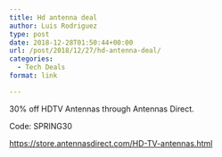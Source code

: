 ```yaml
---
title: Hd antenna deal
author: Luis Rodriguez
type: post
date: 2018-12-28T01:50:44+00:00
url: /post/2018/12/27/hd-antenna-deal/
categories:
  - Tech Deals
format: link

---
```

30% off HDTV Antennas through Antennas Direct.

Code: SPRING30

https://store.antennasdirect.com/HD-TV-antennas.html